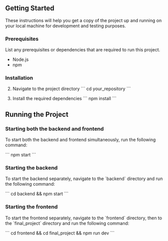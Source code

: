 
## Getting Started

These instructions will help you get a copy of the project up and running on your local machine for development and testing purposes.

### Prerequisites

List any prerequisites or dependencies that are required to run this project.

* Node.js
* npm

### Installation

2. Navigate to the project directory
\`\`\`
cd your_repository
\`\`\`

3. Install the required dependencies
\`\`\`
npm install
\`\`\`

## Running the Project

### Starting both the backend and frontend

To start both the backend and frontend simultaneously, run the following command:

\`\`\`
npm start
\`\`\`

### Starting the backend

To start the backend separately, navigate to the \`backend\` directory and run the following command:

\`\`\`
cd backend && npm start
\`\`\`

### Starting the frontend

To start the frontend separately, navigate to the \`frontend\` directory, then to the \`final_project\` directory and run the following command:

\`\`\`
cd frontend && cd final_project && npm run dev
\`\`\`
